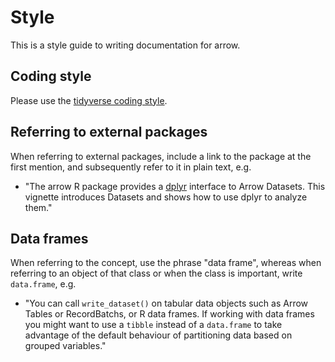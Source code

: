 # Style

This is a style guide to writing documentation for arrow.

## Coding style

Please use the [tidyverse coding style](https://style.tidyverse.org/).

## Referring to external packages

When referring to external packages, include a link to the package at the first mention, and subsequently refer to it in plain text, e.g.

* "The arrow R package provides a [dplyr](https://dplyr.tidyverse.org/) interface to Arrow Datasets.  This vignette introduces Datasets and shows how to use dplyr to analyze them."

## Data frames
When referring to the concept, use the phrase "data frame", whereas when referring to an object of that class or when the class is important, write `data.frame`, e.g.

* "You can call `write_dataset()` on tabular data objects such as Arrow Tables or RecordBatchs, or R data frames. If working with data frames you might want to use a `tibble` instead of a `data.frame` to take advantage of the default behaviour of partitioning data based on grouped variables."
